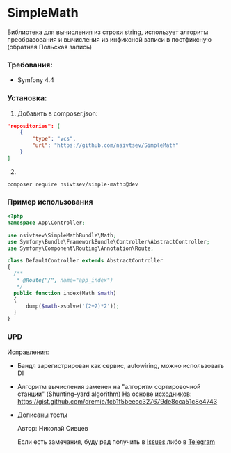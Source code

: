 # SimpleMath

Библиотека для вычисления из строки string, использует алгоритм преобразования и вычисления из инфиксной записи в постфиксную (обратная Польская запись)

### Требования:
- Symfony 4.4

### Установка:
 1. Добавить в composer.json: 
  ```json
  "repositories": [
      {
          "type": "vcs",
          "url": "https://github.com/nsivtsev/SimpleMath"
      }
  ]
  ```
  2. 
  ```
  composer require nsivtsev/simple-math:@dev
  ```
  
### Пример использования
  ```php
  <?php
namespace App\Controller;

use nsivtsev\SimpleMathBundle\Math;
use Symfony\Bundle\FrameworkBundle\Controller\AbstractController;
use Symfony\Component\Routing\Annotation\Route;

class DefaultController extends AbstractController
{
    /**
     * @Route("/", name="app_index")
     */
    public function index(Math $math)
    {
        dump($math->solve('(2+2)*2'));
    }
}
  ```
  
  ### UPD
  Исправления:
- Бандл зарегистрирован как сервис, autowiring, можно использовать DI
- Алгоритм вычисления заменен на "алгоритм сортировочной станции" (Shunting-yard algorithm) На основе исходников: https://gist.github.com/dremie/fcb1f5beecc327679de8cca51c8e4743
- Дописаны тесты
  
  Автор: Николай Сивцев
  
  Если есть замечания, буду рад получить в [Issues](https://github.com/nsivtsev/SimpleMath/issues) либо в [Telegram](https://teleg.run/favorit_ykt)
